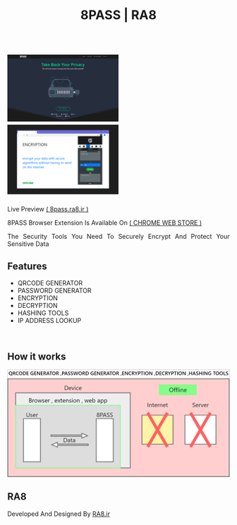 <h1 align="center">
  <span>8PASS | RA8</span>
  <br>
</h1>
<h1 style="flex">
  <br>
  <img float="left" src="readme/screenshot.png" alt="RA8-SCRT" width="50%">
  <img float="right" src="readme/extension.png" alt="RA8-SCRT" width="50%">
  <br>
</h1>

<p align="justify">
Live Preview <a href="https://8pass.ra8.ir" title="8pass.ra8.ir">( 8pass.ra8.ir )</a>
<p>
<p align="justify">
8PASS Browser Extension Is Available On <a href="https://chromewebstore.google.com/detail/8pass-security-tools/akgolcghbkfenobondknebgbebmckhio" title="8pass">( CHROME WEB STORE )</a>
<p>
<p align="justify">
The Security Tools You Need To Securely Encrypt And Protect Your Sensitive Data
<p>


## Features
- QRCODE GENERATOR
- PASSWORD GENERATOR
- ENCRYPTION
- DECRYPTION
- HASHING TOOLS
- IP ADDRESS LOOKUP

<br>

## How it works

<img src='readme/howitworks.png'>

## RA8

Developed And Designed By <a href="https://ra8.ir" title="RA8.ir">RA8.ir</a>
